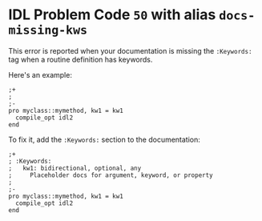 # IDL Problem Code `50` with alias `docs-missing-kws`

<!--@include: ./severity/docs_error.md-->

This error is reported when your documentation is missing the `:Keywords:` tag when a routine definition has keywords.

Here's an example:

```idl{1,2,3}
;+
;
;-
pro myclass::mymethod, kw1 = kw1
  compile_opt idl2
end
```

To fix it, add the `:Keywords:` section to the documentation:

```idl{2,3,4}
;+
; :Keywords:
;   kw1: bidirectional, optional, any
;     Placeholder docs for argument, keyword, or property
;
;-
pro myclass::mymethod, kw1 = kw1
  compile_opt idl2
end
```
